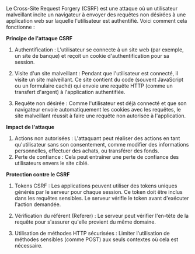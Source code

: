 Le Cross-Site Request Forgery (CSRF) est une attaque où un utilisateur malveillant incite un navigateur à envoyer des requêtes non désirées à une application web sur laquelle l'utilisateur est authentifié. Voici comment cela fonctionne :

**Principe de l'attaque CSRF**

1. Authentification : L'utilisateur se connecte à un site web (par exemple, un site de banque) et reçoit un cookie d'authentification pour sa session.

2. Visite d'un site malveillant : Pendant que l'utilisateur est connecté, il visite un site malveillant. Ce site contient du code (souvent JavaScript ou un formulaire caché) qui envoie une requête HTTP (comme un transfert d'argent) à l'application authentifiée.

3. Requête non désirée : Comme l'utilisateur est déjà connecté et que son navigateur envoie automatiquement les cookies avec les requêtes, le site malveillant réussit à faire une requête non autorisée à l'application.

**Impact de l'attaque**

1. Actions non autorisées : L'attaquant peut réaliser des actions en tant qu'utilisateur sans son consentement, comme modifier des informations personnelles, effectuer des achats, ou transférer des fonds.
2. Perte de confiance : Cela peut entraîner une perte de confiance des utilisateurs envers le site ciblé.

**Protection contre le CSRF**

1. Tokens CSRF : Les applications peuvent utiliser des tokens uniques générés par le serveur pour chaque session. Ce token doit être inclus dans les requêtes sensibles. Le serveur vérifie le token avant d'exécuter l'action demandée.

2. Vérification du référent (Referer) : Le serveur peut vérifier l'en-tête de la requête pour s'assurer qu'elle provient du même domaine.

3. Utilisation de méthodes HTTP sécurisées : Limiter l'utilisation de méthodes sensibles (comme POST) aux seuls contextes où cela est nécessaire.
